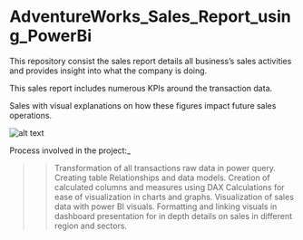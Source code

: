 # AdventureWorks_Sales_Report_using_PowerBi

This repository consist the sales report details all business’s sales activities and provides insight into what the company is doing. 

This sales report includes numerous KPIs around the transaction data.

Sales with visual explanations on how these figures impact future sales operations.

![alt text](https://github.com/anandsullad/AdventureWorks_Sales_Report_using_PowerBi/blob/Report_Snap.PNG?raw=true)

Process involved in the project:_
>> Transformation of all transactions  raw data in power query.
>> Creating table Relationships and data models.
>> Creation of calculated columns and measures using DAX Calculations for ease of visualization in charts and graphs.
>> Visualization of sales data with power BI visuals.
>> Formatting and linking visuals in dashboard presentation for in depth details on sales in different region and sectors. 
